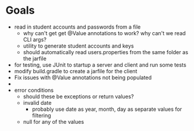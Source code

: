 # Goals

* read in student accounts and passwords from a file
    * why can't get get @Value annotations to work? why can't we read CLI args?
    * utility to generate student accounts and keys
    * should automatically read users.properties from the same folder as the jarfile
* for testing, use JUnit to startup a server and client and run some tests
* modify build.gradle to create a jarfile for the client
* Fix issues with @Value annotations not being populated
* 
* error conditions
    * should these be exceptions or return values?
    * invalid date
        * probably use date as year, month, day as separate values for filtering
    * null for any of the values
